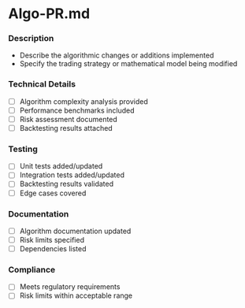 # Algo-PR.md

### Description
- Describe the algorithmic changes or additions implemented
- Specify the trading strategy or mathematical model being modified

### Technical Details
- [ ] Algorithm complexity analysis provided
- [ ] Performance benchmarks included
- [ ] Risk assessment documented
- [ ] Backtesting results attached

### Testing
- [ ] Unit tests added/updated
- [ ] Integration tests added/updated
- [ ] Backtesting results validated
- [ ] Edge cases covered

### Documentation
- [ ] Algorithm documentation updated
- [ ] Risk limits specified
- [ ] Dependencies listed

### Compliance
- [ ] Meets regulatory requirements
- [ ] Risk limits within acceptable range

